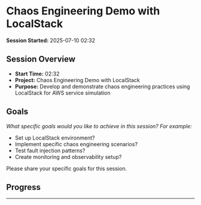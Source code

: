 # Chaos Engineering Demo with LocalStack
**Session Started:** 2025-07-10 02:32

## Session Overview
- **Start Time:** 02:32
- **Project:** Chaos Engineering Demo with LocalStack
- **Purpose:** Develop and demonstrate chaos engineering practices using LocalStack for AWS service simulation

## Goals
*What specific goals would you like to achieve in this session? For example:*
- Set up LocalStack environment?
- Implement specific chaos engineering scenarios?
- Test fault injection patterns?
- Create monitoring and observability setup?

Please share your specific goals for this session.

## Progress
<!-- Updates will be tracked here -->

---